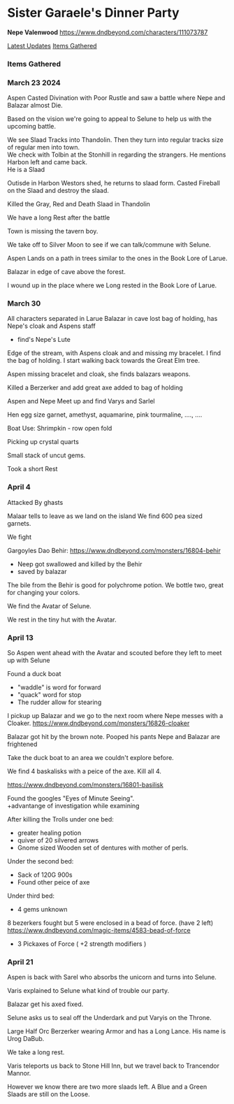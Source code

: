 # Sister Garaele's Dinner Party

**Nepe Valenwood**  https://www.dndbeyond.com/characters/111073787

[Latest Updates](#eof)
[Items Gathered](#items)


### Items Gathered 
<a id="eof"></a>



### March 23 2024  

Aspen Casted Divination with Poor Rustle and saw a battle where Nepe and Balazar almost Die. 

Based on the vision we're going to appeal to Selune to help us with the upcoming battle. 

We see Slaad Tracks into Thandolin.  Then they turn into regular tracks size of regular men into town.  
We check with Tolbin at the Stonhill in regarding the strangers.  He mentions Harbon left and came back.  
He is a Slaad

Outisde in Harbon Westors shed, he returns to slaad form.
Casted Fireball on the Slaad and destroy the slaad. 

Killed the Gray, Red and Death Slaad in Thandolin

We have a long Rest after the battle

Town is missing the tavern boy.  

We take off to Silver Moon to see if we can talk/commune with Selune. 

Aspen Lands on a path in trees similar to the ones in the Book Lore of Larue.  

Balazar in edge of cave above the forest. 

I wound up in the place where we Long rested in the Book Lore of Larue. 

### March 30
All characters separated in Larue 
Balazar in cave lost bag of holding, has Nepe's cloak and Aspens staff
- find's Nepe's Lute

Edge of the stream, with Aspens cloak and and missing my bracelet.  I find the bag of holding.  I start walking back towards the Great Elm tree.  

Aspen missing bracelet and cloak, she finds balazars weapons.   

Killed a Berzerker and add great axe added to bag of holding

Aspen and Nepe Meet up and find Varys and Sarlel

Hen egg size garnet, amethyst, aquamarine, pink tourmaline, ...., ....

Boat Use: 
Shrimpkin - row
open 
fold 

Picking up crystal quarts 

Small stack of uncut gems.  

Took a short Rest 
### April 4 

Attacked By ghasts 

Malaar tells to leave as we land on the island
We find 600 pea sized garnets. 

We fight 

Gargoyles 
Dao 
Behir: https://www.dndbeyond.com/monsters/16804-behir
- Neep got swallowed and killed by the Behir
- saved by balazar

The bile from the Behir is good for polychrome potion.  We bottle two, great for changing your colors.  

We find the Avatar of Selune.  

We rest in the tiny hut with the Avatar. 
  
### April 13 
So Aspen went ahead with the Avatar and scouted before they left to meet up with Selune

Found a duck boat 
- "waddle" is word for forward
- "quack" word for stop
- The rudder allow for stearing

I pickup up Balazar and we go to the next room where Nepe messes with a Cloaker. 
https://www.dndbeyond.com/monsters/16826-cloaker

Balazar got hit by the brown note.  Pooped his pants 
Nepe and Balazar are frightened

Take the duck boat to an area we couldn't explore before. 

We find 4 baskalisks with a peice of the axe. Kill all 4. 

https://www.dndbeyond.com/monsters/16801-basilisk

Found the googles "Eyes of Minute Seeing".  
+advantange of investigation while examining 

After killing the Trolls under one bed: 
- greater healing potion
- quiver of 20 silvered arrows
- Gnome sized Wooden set of dentures with mother of perls. 

Under the second bed: 
- Sack of 120G 900s 
- Found other peice of axe 

Under third bed: 
- 4 gems unknown

8 bezerkers fought but 5 were enclosed in a bead of force.  (have 2 left)
https://www.dndbeyond.com/magic-items/4583-bead-of-force

- 3 Pickaxes of Force ( +2 strength modifiers )

### April 21 

Aspen is back with Sarel who absorbs the unicorn and turns into Selune.  

Varis explained to Selune what kind of trouble our party.   

Balazar get his axed fixed.  

Selune asks us to seal off the Underdark and put Varyis on the Throne.  

Large Half Orc Berzerker wearing Armor and has a Long Lance.  His name is Urog DaBub.  

We take a long rest.  

Varis teleports us back to Stone Hill Inn, but we travel back to Trancendor Mannor. 

However we know there are two more slaads left.  A Blue and a Green Slaads are still on the Loose.  


<a id="eof"></a>
















